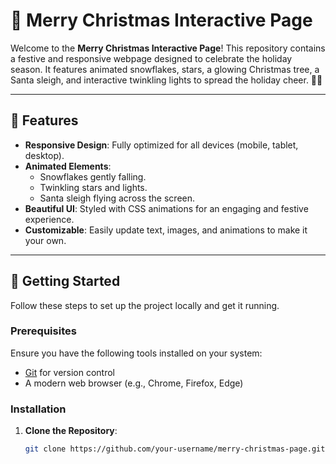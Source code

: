 # 🎄 Merry Christmas Interactive Page

Welcome to the **Merry Christmas Interactive Page**! This repository contains a festive and responsive webpage designed to celebrate the holiday season. It features animated snowflakes, stars, a glowing Christmas tree, a Santa sleigh, and interactive twinkling lights to spread the holiday cheer. 🎅✨

---

## 🌟 Features

- **Responsive Design**: Fully optimized for all devices (mobile, tablet, desktop).
- **Animated Elements**:
  - Snowflakes gently falling.
  - Twinkling stars and lights.
  - Santa sleigh flying across the screen.
- **Beautiful UI**: Styled with CSS animations for an engaging and festive experience.
- **Customizable**: Easily update text, images, and animations to make it your own.

---

## 🚀 Getting Started

Follow these steps to set up the project locally and get it running.

### Prerequisites

Ensure you have the following tools installed on your system:

- [Git](https://git-scm.com/) for version control
- A modern web browser (e.g., Chrome, Firefox, Edge)

### Installation

1. **Clone the Repository**:

   ```bash
   git clone https://github.com/your-username/merry-christmas-page.git
